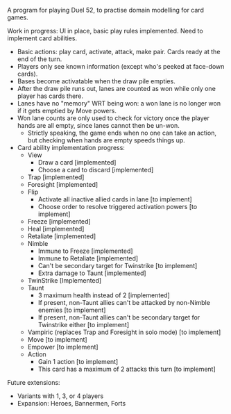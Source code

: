 A program for playing Duel 52, to practise domain modelling for card games.

Work in progress: UI in place, basic play rules implemented. Need to implement card abilities.

- Basic actions: play card, activate, attack, make pair. Cards ready at the end of the turn.
- Players only see known information (except who's peeked at face-down cards).
- Bases become activatable when the draw pile empties.
- After the draw pile runs out, lanes are counted as won while only one player has cards there.
- Lanes have no "memory" WRT being won: a won lane is no longer won if it gets emptied by Move powers.
- Won lane counts are only used to check for victory once the player hands are all empty, since lanes cannot then be un-won.
  - Strictly speaking, the game ends when no one can take an action, but checking when hands are empty speeds things up.
- Card ability implementation progress:
  - View
    - Draw a card [implemented]
    - Choose a card to discard [implemented]
  - Trap [implemented]
  - Foresight [implemented]
  - Flip
    - Activate all inactive allied cards in lane [to implement]
    - Choose order to resolve triggered activation powers [to implement]
  - Freeze [implemented]
  - Heal [implemented]
  - Retaliate [implemented]
  - Nimble
    - Immune to Freeze [implemented]
    - Immune to Retaliate [implemented]
    - Can't be secondary target for Twinstrike [to implement]
    - Extra damage to Taunt [implemented]
  - TwinStrike [Implemented]
  - Taunt
    - 3 maximum health instead of 2 [implemented]
    - If present, non-Taunt allies can't be attacked by non-Nimble enemies [to implement]
    - If present, non-Taunt allies can't be secondary target for Twinstrike either [to implement]
  - Vampiric (replaces Trap and Foresight in solo mode) [to implement]
  - Move [to implement]
  - Empower [to implement]
  - Action
    - Gain 1 action [to implement]
    - This card has a maximum of 2 attacks this turn [to implement]

Future extensions:

- Variants with 1, 3, or 4 players
- Expansion: Heroes, Bannermen, Forts
